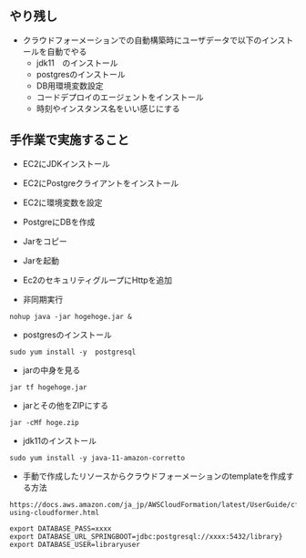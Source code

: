 ## やり残し
* クラウドフォーメーションでの自動構築時にユーザデータで以下のインストールを自動でやる
    * jdk11　のインストール
    * postgresのインストール
    * DB用環境変数設定
    * コードデプロイのエージェントをインストール
    * 時刻やインスタンス名をいい感じにする

## 手作業で実施すること
* EC2にJDKインストール
* EC2にPostgreクライアントをインストール
* EC2に環境変数を設定
* PostgreにDBを作成
* Jarをコピー
* Jarを起動
* Ec2のセキュリティグループにHttpを追加

* 非同期実行
```aidl
nohup java -jar hogehoge.jar &
```

* postgresのインストール
```aidl
sudo yum install -y  postgresql
```

* jarの中身を見る 
```aidl
jar tf hogehoge.jar
```

* jarとその他をZIPにする 
```aidl
jar -cMf hoge.zip
```


* jdk11のインストール
```aidl
sudo yum install -y java-11-amazon-corretto
```

* 手動で作成したリソースからクラウドフォーメーションのtemplateを作成する方法
```aidl
https://docs.aws.amazon.com/ja_jp/AWSCloudFormation/latest/UserGuide/cfn-using-cloudformer.html
```

```aidl
export DATABASE_PASS=xxxx
export DATABASE_URL_SPRINGBOOT=jdbc:postgresql://xxxx:5432/library}
export DATABASE_USER=libraryuser

```